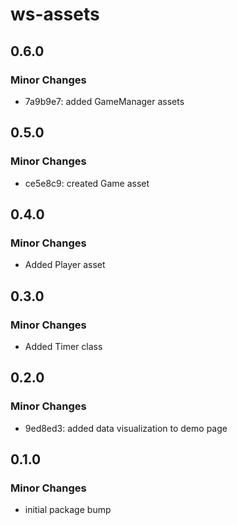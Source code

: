 # ws-assets

## 0.6.0

### Minor Changes

- 7a9b9e7: added GameManager assets

## 0.5.0

### Minor Changes

- ce5e8c9: created Game asset

## 0.4.0

### Minor Changes

- Added Player asset

## 0.3.0

### Minor Changes

- Added Timer class

## 0.2.0

### Minor Changes

- 9ed8ed3: added data visualization to demo page

## 0.1.0

### Minor Changes

- initial package bump
